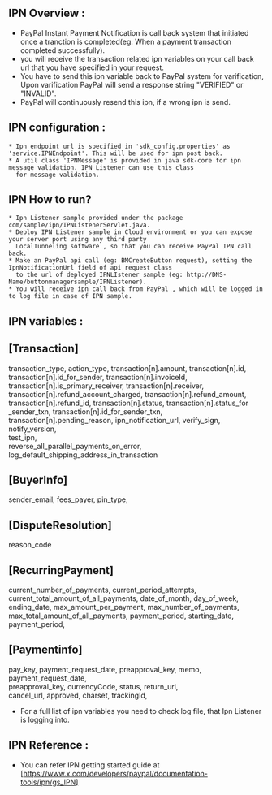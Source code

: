 IPN Overview :
------------
* PayPal Instant Payment Notification is call back system that initiated once a tranction is completed(eg: When 
a payment transaction completed successfully).
* you will receive the transaction related ipn variables on your call back url that you have specified in your request.
*  You have to send this ipn variable back to PayPal system for varification, Upon varification PayPal will send
a response string "VERIFIED" or "INVALID".
* PayPal will continuously resend this ipn, if a wrong ipn is send.

IPN configuration :
-----------------
    * Ipn endpoint url is specified in 'sdk_config.properties' as 'service.IPNEndpoint'. This will be used for ipn post back.
    * A util class 'IPNMessage' is provided in java sdk-core for ipn message validation. IPN Listener can use this class 
      for message validation.
    
IPN How to run?
--------------
	* Ipn Listener sample provided under the package com/sample/ipn/IPNListenerServlet.java.
	* Deploy IPN Listener sample in Cloud environment or you can expose your server port using any third party 
	  LocalTunneling software , so that you can receive PayPal IPN call back.
	* Make an PayPal api call (eg: BMCreateButton request), setting the IpnNotificationUrl field of api request class
	  to the url of deployed IPNLIstener sample (eg: http://DNS-Name/buttonmanagersample/IPNListener).
	* You will receive ipn call back from PayPal , which will be logged in to log file in case of IPN sample.   

       
IPN variables :
--------------

[Transaction]
-------------
transaction_type,
action_type,
transaction[n].amount,
transaction[n].id,
transaction[n].id_for_sender,
transaction[n].invoiceId,
transaction[n].is_primary_receiver,
transaction[n].receiver,
transaction[n].refund_account_charged,
transaction[n].refund_amount,
transaction[n].refund_id,
transaction[n].status,
transaction[n].status_for _sender_txn,
transaction[n].id_for_sender_txn, 
transaction[n].pending_reason, 
ipn_notification_url,
verify_sign,
notify_version,          
test_ipn,                
reverse_all_parallel_payments_on_error, 
log_default_shipping_address_in_transaction

[BuyerInfo]
-----------
sender_email,
fees_payer,
pin_type,
    
[DisputeResolution]
-------------------
reason_code

[RecurringPayment]
------------------
current_number_of_payments,
current_period_attempts,
current_total_amount_of_all_payments,
date_of_month,
day_of_week,
ending_date,
max_amount_per_payment,
max_number_of_payments,
max_total_amount_of_all_payments,
payment_period,
starting_date,
payment_period,
    

[Paymentinfo]
-------------
pay_key,
payment_request_date,
preapproval_key,
memo,
payment_request_date,    
preapproval_key,
currencyCode,
status,
return_url,              
cancel_url,
approved,
charset,
trackingId,
    
      
 
* For a full list of ipn variables you need to check log file, that Ipn Listener is logging into.    

IPN Reference :
--------------
* You can refer IPN getting started guide at [https://www.x.com/developers/paypal/documentation-tools/ipn/gs_IPN]